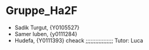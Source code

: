 # Gruppe_Ha2F

- Sadik Turgut, {Y0105527}
- Samer Iuben, {y0111284}
- Hudefa, {Y0111393}
cheack ;;;;;;;;;;;;;;;;;
Tutor: Luca
